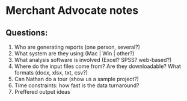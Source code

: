 # Merchant Advocate notes

## Questions:

1. Who are generating reports (one person, several?)
2. What system are they using (Mac | Win | other?)
3. What analysis software is involved (Excel? SPSS? web-based?)
4. Where do the input files come from? Are they downloadable? What formats (docx, xlsx, txt, csv?)
5. Can Nathan do a tour (show us a sample project?)
6. Time constraints: how fast is the data turnaround?
7. Preffered output ideas 

